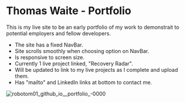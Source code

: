 # Thomas Waite - Portfolio

This is my live site to be an early portfolio of my work to demonstrait to potential employers and fellow developers.

* The site has a fixed NavBar.
* Site scrolls smoothly when choosing option on NavBar.
* Is responsive to screen size.
* Currently 1 live project linked, "Recovery Radar".
* Will be updated to link to my live projects as I complete and upload them.
* Has "mailto" and LinkedIn links at bottom to contact me.


![robotom01_github_io__portfolio_-0000](https://user-images.githubusercontent.com/108765489/219542853-951f19c6-c40f-40a2-bfe2-4765ca513d63.png)

